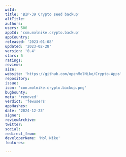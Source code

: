 ```yaml
---
wsId: 
title: 'BIP-39 Crypto seed backup'
altTitle: 
authors: 
users: 500
appId: 'com.molnike.crypto.backup'
appCountry: 
released: '2023-01-08'
updated: '2023-02-28'
version: '0.4'
stars: 5
ratings: 
reviews: 
size: 
website: 'https://github.com/openMolNike/Crypto-Apps'
repository: 
issue: 
icon: 'com.molnike.crypto.backup.png'
bugbounty: 
meta: 'removed'
verdict: 'fewusers'
appHashes: 
date: '2024-12-23'
signer: 
reviewArchive: 
twitter: 
social: 
redirect_from: 
developerName: 'Mol Nike'
features: 

---
```


